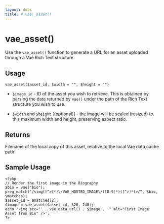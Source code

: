 ```yaml
---
layout: docs
title: # vae\_asset()
---
```


# vae\_asset()

Use the `vae_asset()` function to generate a URL for an asset uploaded
through a Vae Rich Text structure.

## Usage

`vae_asset($asset_id, $width = "", $height = "")`

-   `$image_id` - ID of the asset you wish to retrieve. This is obtained
    by parsing the data returned by `vae()` under the path of the Rich
    Text structure you wish to use.

-   `$width` and `$height` \[(optional)\] - the image will be
    scaled (resized) to this maximum width and height, preserving
    aspect ratio.

## Returns

Filename of the local copy of this asset, relative to the local Vae data
cache path.

## Sample Usage

    <?php
    // Render the first image in the Biography
    $bio = vae("bio");
    preg_match("/<img([^>]*)\/VAE_HOSTED_IMAGE\/([0-9]*)([^>]*)>/", $bio, $matches);
    $asset_id = $matches[2];
    $image = vae_asset($asset_id, 320, 240);
    echo '<img src="' . vae_data_url() . $image . '" alt="First Image Asset from Bio" />';
    ?>
